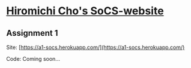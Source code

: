 # [Hiromichi Cho's SoCS-website](https://haodizc.github.io/SoCS-website)

## Assignment 1
Site: [https://a1-socs.herokuapp.com/](https://a1-socs.herokuapp.com/)

Code: Coming soon...
